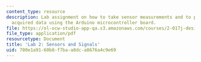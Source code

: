 ```yaml
---
content_type: resource
description: Lab assignment on how to take sensor measurements and to process the
  acquired data using the Arduino microcontroller board.
file: https://ol-ocw-studio-app-qa.s3.amazonaws.com/courses/2-017j-design-of-electromechanical-robotic-systems-fall-2009/700e1a9160b8f7baa8dca8676a4c9e69_MIT2_017JF09_lab2.pdf
file_type: application/pdf
resourcetype: Document
title: 'Lab 2: Sensors and Signals'
uid: 700e1a91-60b8-f7ba-a8dc-a8676a4c9e69
---
```

